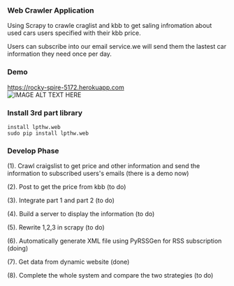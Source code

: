 
### Web Crawler Application

Using Scrapy to crawle craglist and kbb to get saling infromation about used cars users specified with their kbb price.

Users can subscribe into our email service.we will send them the lastest car information they need once per day. 
### Demo

https://rocky-spire-5172.herokuapp.com<br/>
![IMAGE ALT TEXT HERE](https://lh3.googleusercontent.com/-OtvaZMJViLs/VOy_lkCp6XI/AAAAAAAAAUc/ZJuV9RqdQCA/w532-h295/Project.png)

### Install 3rd part library

```
install lpthw.web 
sudo pip install lpthw.web
```   

### Develop Phase

  (1).  Crawl craigslist to get price and other information and send the information to subscribed users's emails (there is a demo now)

  (2).  Post to get the price from kbb (to do)

  (3).  Integrate part 1 and part 2 (to do)

  (4).  Build a server to display the information (to do)

  (5).  Rewrite 1,2,3 in scrapy (to do)
  
  (6).  Automatically generate XML file using PyRSSGen for RSS subscription (doing)
  
  (7).  Get data from dynamic website (done)

  (8).  Complete the whole system and compare the two strategies (to do)

